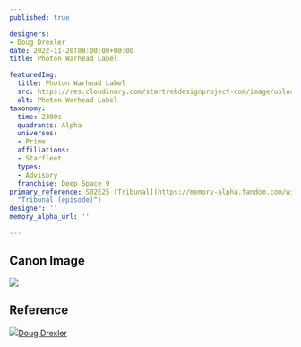 ```yaml
---
published: true

designers:
- Doug Drexler
date: 2022-11-20T08:00:00+00:00
title: Photon Warhead Label

featuredImg:
  title: Photon Warhead Label
  src: https://res.cloudinary.com/startrekdesignproject-com/image/upload/v1669093217/Photon-Warhead-Label.png
  alt: Photon Warhead Label
taxonomy:
  time: 2300s
  quadrants: Alpha
  universes:
  - Prime
  affiliations:
  - Starfleet
  types:
  - Advisory
  franchise: Deep Space 9
primary_reference: S02E25 [Tribunal](https://memory-alpha.fandom.com/wiki/Tribunal_(episode)
  "Tribunal (episode)")
designer: ''
memory_alpha_url: ''

---
```

## Canon Image

![](https://res.cloudinary.com/startrekdesignproject-com/image/upload/v1669093216/Photon-Warhead-Label_DS9-2x25.jpg)

## Reference

![](https://res.cloudinary.com/startrekdesignproject-com/image/upload/v1669093217/Photon-Warhead-Label_DrawRef.jpg)[Doug Drexler](https://doug_drex_drexler.artstation.com/projects/4yGg8?album_id=1412224)